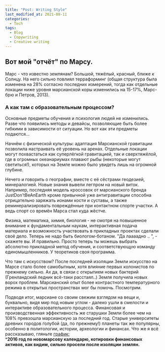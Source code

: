 ```yaml
---
title: "Post: Writing Style"
last_modified_at: 2021-08-11
categories:
  - Tech
tags:
  - Blog
  - Copywriting
  - Creative writing
---
```

## Вот мой "отчёт" по Марсу.

Марс - что известно землянам? Большой, тяжёлый, красный, ближе к Солнцу. На него сильно повлиял терраформинг (общая структура была изменена на 28% согласно последних измерений, тогда как отдельные локации ниже уровня марсианской коры изменились на 15-17%, Марс-брю и Петров, 2013).

### А как там с образовательным процессом?

Основные предметы обучения и психология людей не изменились. Разве что появились методы и девайсы, позволяющие быть более гибкими в зависимости от ситуации. Но вот как эти предметы подаются...

Начнём с физической культуры: адаптация Марсианской гравитации позволила настраивать её уровень на аренах. Отдельные локации могут похвастаться как суперлёгкой гравитацией, так и сверхтяжёлой, где в огромных океанариумах плавают рыбы (некоторые могут светиться!), которых на Земле можно было увидеть лишь на огромной глубине.

Нечего и говорить о географии, вместе с её сёстрами геодезией, минералогией. Новые знания вывели легпром на новый виток. Например, последняя модель кроссовок от марсианского бренда JustDon'tBeAnEarth кроме привычной уже антигравитации способна отрицательно заряжать ионами кости и суставы, а также реминерализировать повреждённые при контактном спорте участки. А ведь спорт со времён Марса стал куда жёстче.

Физика, математика, химия, биология - не смотря на повышенное внимание к фундаментальным наукам, интерактивная подача материала и возможность участвовать в прикладных проектах сделали своё дело. Теперь не надо быть биологом-ботаном. "Да лаааадно .. ", - скажете вы. И правильно. Просто теперь ты можешь выбрать абсолютно прикладной метод обучения, и соответствующую команду единомышленников. У теоретиков своя программа.

Что там с искусством? После последней изоляции Земли искусство на Марсе стало более самобытным, хотя влияние первых колонистов по прежнему сильно. Ах да, в связи с открытием новых бактерий (Гренландский ледник всё-таки расстаял..) Земля получила новых ворох проблем. Марсианский опыт более контрастного температурного режима в открытых пространствах мог бы помочь. Посмотрим.

Подводя итог, марсиане со своим свежим взглядом на вещи и, буквально, видя мир под новым углом - далеко ушли в смелости и интерактиве образовательного процесса. Финансовая и производственная эффективность же старушки Земли более чем на 108% превзошла марсианскую за последний год. Старые университеты древних городов голубой (да, по прежнему!) планеты так же популярны, особенно в политологии, истории, археологии и финансах. 
Что же я всё рассказываю, гляньте [график:](https://trends.google.com/trends/explore?date=all&q=Mars%20finance,Earth%20finance/)  
***2016 год по новомарсову календарю, котировки финансовых активов, как видим, сильно просели после изоляции землян.**
